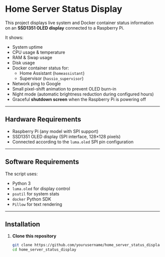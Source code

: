 # Home Server Status Display

This project displays live system and Docker container status information on an **SSD1351 OLED display** connected to a Raspberry Pi.

It shows:
- System uptime
- CPU usage & temperature
- RAM & Swap usage
- Disk usage
- Docker container status for:
  - Home Assistant (`homeassistant`)
  - Supervisor (`hassio_supervisor`)
- Network ping to Google
- Small pixel-shift animation to prevent OLED burn-in
- Night mode (automatic brightness reduction during configured hours)
- Graceful **shutdown screen** when the Raspberry Pi is powering off

---

## Hardware Requirements

- Raspberry Pi (any model with SPI support)
- SSD1351 OLED display (SPI interface, 128×128 pixels)
- Connected according to the `luma.oled` SPI pin configuration

---

## Software Requirements

The script uses:
- Python 3
- `luma.oled` for display control
- `psutil` for system stats
- `docker` Python SDK
- `Pillow` for text rendering

---

## Installation

1. **Clone this repository**
   ```bash
   git clone https://github.com/yourusername/home_server_status_display.git
   cd home_server_status_display
